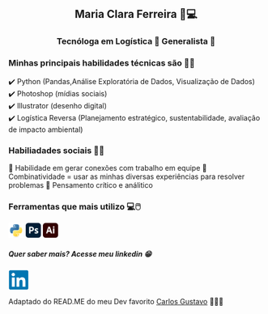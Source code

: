 <h2 align="center"> Maria Clara Ferreira 👩💻 
<h3 align="center">Tecnóloga em Logística 🔹️ Generalista 🎨</h3> 

 
### Minhas principais habilidades técnicas são 👩📝️
✔️ Python (Pandas,Análise Exploratória de Dados, Visualização de Dados) <br/>
✔️ Photoshop (mídias sociais)  <br/>
✔️ Illustrator (desenho digital) <br/>
✔️ Logística Reversa (Planejamento estratégico, sustentabilidade, avaliação de impacto ambiental) <br/>

### Habiliadades sociais 👩🧠
🤯 Habilidade em gerar conexões com trabalho em equipe
🤯 Combinatividade = usar as minhas diversas experiências para resolver problemas
🤯 Pensamento crítico e análitico

</p>

 ### Ferramentas que mais utilizo 💻🖱️
 <p align="left">
  <img src="https://github.com/devicons/devicon/blob/master/icons/python/python-original.svg" alt="Python" width="30"  height="30" />
  <img src="https://github.com/devicons/devicon/blob/master/icons/photoshop/photoshop-plain.svg" alt="photshop" width="30" height="30"/>
  <img src="https://github.com/devicons/devicon/blob/master/icons/illustrator/illustrator-plain.svg" alt="illustrator" width="30" height="30"/>

  
 
 
 
</p>
<h5 align="left">Quer saber mais? Acesse meu linkedin 😁 </h5>
<p align="left">
<a href="https://www.linkedin.com/in/mariaclaraferreira/" target="blank"><img align="center" src="https://github.com/devicons/devicon/blob/master/icons/linkedin/linkedin-original.svg" alt="Clara Ferreira" height="40" width="40" /></a>



 
 Adaptado do READ.ME do meu Dev favorito [Carlos Gustavo](https://github.com/carlosgustavo) 👨🏻‍💻
                                                       
